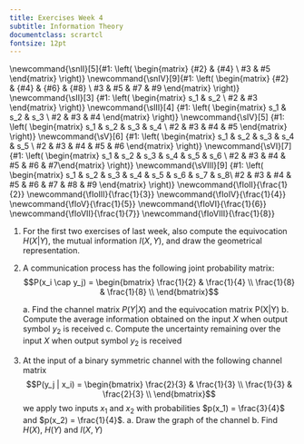 ```yaml
---
title: Exercises Week 4
subtitle: Information Theory
documentclass: scrartcl
fontsize: 12pt
---
```


\newcommand{\snII}[5]{#1: \left( \begin{matrix} {#2} & {#4} \\ #3 & #5 \end{matrix} \right)}
\newcommand{\snIV}[9]{#1: \left( \begin{matrix} {#2} & {#4} & {#6} & {#8} \\ #3 & #5 & #7 & #9 \end{matrix} \right)}
\newcommand{\sII}[3] {#1: \left( \begin{matrix} s_1 & s_2 \\ #2 & #3 \end{matrix} \right)}
\newcommand{\sIII}[4] {#1: \left( \begin{matrix} s_1 & s_2 & s_3 \\ #2 & #3 & #4 \end{matrix} \right)}
\newcommand{\sIV}[5] {#1: \left( \begin{matrix} s_1 & s_2 & s_3 & s_4 \\ #2 & #3 & #4  & #5 \end{matrix} \right)}
\newcommand{\sV}[6] {#1: \left( \begin{matrix} s_1 & s_2 & s_3 & s_4 & s_5 \\ #2 & #3 & #4  & #5 & #6 \end{matrix} \right)}
\newcommand{\sVI}[7] {#1: \left( \begin{matrix} s_1 & s_2 & s_3 & s_4 & s_5 & s_6 \\ #2 & #3 & #4 & #5 & #6 & #7\end{matrix} \right)}
\newcommand{\sVIII}[9] {#1: \left( \begin{matrix} s_1 & s_2 & s_3 & s_4 & s_5 & s_6 & s_7 & s_8\\ #2 & #3 & #4 & #5 & #6 & #7 & #8 & #9 \end{matrix} \right)}
\newcommand{\fIoII}{\frac{1}{2}}
\newcommand{\fIoIII}{\frac{1}{3}}
\newcommand{\fIoIV}{\frac{1}{4}}
\newcommand{\fIoV}{\frac{1}{5}}
\newcommand{\fIoVI}{\frac{1}{6}}
\newcommand{\fIoVII}{\frac{1}{7}}
\newcommand{\fIoVIII}{\frac{1}{8}}

1. For the first two exercises of last week, also compute the equivocation $H(X|Y)$, 
the mutual information $I(X,Y)$, and draw the geometrical representation.

2. A communication process has the following joint probability matrix:
$$P(x_i \cap y_j) = 
\begin{bmatrix}
\frac{1}{2} & \frac{1}{4} \\
\frac{1}{8} & \frac{1}{8} \\
\end{bmatrix}$$

    a. Find the channel matrix $P(Y|X)$ and the equivocation matrix P(X|Y)
    b. Compute the average information obtained on the input $X$ when output symbol $y_2$ is received
    c. Compute the uncertainty remaining over the input $X$ when output symbol $y_2$ is received
  
3. At the input of a binary symmetric channel with the following channel matrix
$$P(y_j | x_i) = 
\begin{bmatrix}
\frac{2}{3} & \frac{1}{3} \\
\frac{1}{3} & \frac{2}{3} \\
\end{bmatrix}$$
we apply two inputs $x_1$ and $x_2$ with probabilities $p(x_1) = \frac{3}{4}$ and $p(x_2) = \frac{1}{4}$.
    a. Draw the graph of the channel
    b. Find $H(X)$, $H(Y)$ and $I(X,Y)$
